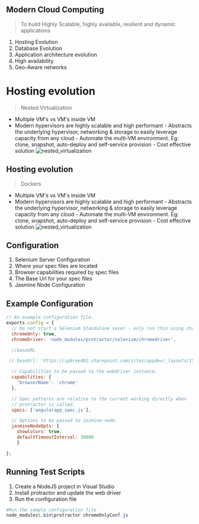 Modern Cloud Computing
----------------------

>  To build Highly Scalable, highly available, resilient and dynamic applications

1. Hosting Evolution
2. Database Evolution
3. Application architecture evolution
4. High availability
5. Geo-Aware networks



Hosting evolution
=================

  > Nested Virtualization

   - Multiple VM's vs VM's inside VM
   - Modern hypervisors are highly scalable and high performant
    - Abstracts the underlying hypervisor, networking & storage to easily leverage capacity from any cloud
    - Automate the multi-VM environment. Eg: clone, snapshot, auto-deploy and self-service provision
    - Cost effective solution
  ![nested_virtualization](../images/cloud/nested_virtualization.png)
  



Hosting evolution
-----------------

  > Dockers
   - Multiple VM's vs VM's inside VM
   - Modern hypervisors are highly scalable and high performant
    - Abstracts the underlying hypervisor, networking & storage to easily leverage capacity from any cloud
    - Automate the multi-VM environment. Eg: clone, snapshot, auto-deploy and self-service provision
    - Cost effective solution
  ![nested_virtualization](../images/cloud/nested_virtualization.png)
  



Configuration
-------------

1. Selenium Server Configuration
2. Where your spec files are located
3. Browser capabilities required by spec files
4. The Base Url for your spec files
5. Jasmine Node Configuration



Example Configuration
---------------------

````javascript
// An example configuration file.
exports.config = {
  // Do not start a Selenium Standalone sever - only run this using chrome.
  chromeOnly: true,
  chromeDriver: 'node_modules/protractor/selenium/chromedriver',

  //baseURL

 // baseUrl: 'https://spbreed02.sharepoint.com/sites/appdev/_layouts/15/appredirect.aspx?instance_id={7000E10A-58A6-4668-AEDC-0B1FD6091280}',

  // Capabilities to be passed to the webdriver instance.
  capabilities: {
    'browserName': 'chrome'
  },

  // Spec patterns are relative to the current working directly when
  // protractor is called.
  specs: ['angularapp_spec.js'],

  // Options to be passed to Jasmine-node.
  jasmineNodeOpts: {
    showColors: true,
    defaultTimeoutInterval: 30000
    }

};
````



Running Test Scripts
--------------------

1. Create a NodeJS project in Visual Studio
2. Install protractor and update the web driver
3. Run the configuration file

````powershell 
#Run the sample configuration file 
node_modules\.bin\protractor chromeOnlyConf.js
````